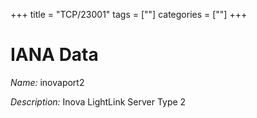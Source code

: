 +++
title = "TCP/23001"
tags = [""]
categories = [""]
+++

# IANA Data

_Name:_ inovaport2

_Description:_ Inova LightLink Server Type 2

